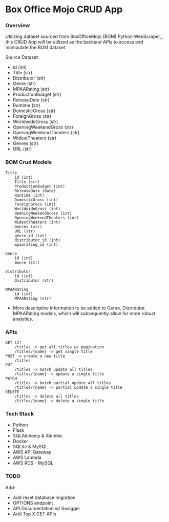 # Box Office Mojo CRUD App

### Overview

Utilizing dataset sourced from BoxOfficeMojo (BOM) Python WebScraper, , this CRUD App will be utilized as the backend APIs to access and manipulate the BOM dataset.

Source Dataset:
- id (int)
- Title (str)
- Distributor (str)
- Genre (str)
- MPAARating (str)
- ProductionBudget (str)
- ReleaseDate (str)
- Runtime (str)
- DomesticGross (str)
- ForeignGross (str)
- WorldwideGross (str)
- OpeningWeekendGross (str)
- OpeningWeekendTheaters (str)
- WidestTheaters (str)
- Genres (str)
- URL (str)

### BOM Crud Models

    Title
        id (int)
        Title (str)
        ProductionBudget (int)
        ReleaseDate (date)
        Runtime (int)
        DomesticGross (int)
        ForeignGross (int)
        WorldwideGross (int)
        OpeningWeekendGross (int)
        OpeningWeekendTheaters (int)
        WidestTheaters (int)
        Genres (str)
        URL (str)
        genre_id (int)
        distributor_id (int)
        mpaarating_id (int)

    Genre
        id (int)
        Genre (str)
    
    Distributor
        id (int)
        Distributor (str)
    
    MPAARating
        id (int)
        MPAARating (str)
* More descriptive information to be added to Genre, Distributor, MPAARating models, which will subsequently allow for more robust analytics.

### APIs

    GET (2)
        /titles -> get all titles w/ pagination
        /titles/{name} -> get single title
    POST -> create a new title
        /titles
    PUT
        /titles -> batch update all titles
        /titles/{name} -> update a single title
    PATCH
        /titles -> batch partial update all titles
        /titles/{name} -> partial update a single title
    DELETE
        /titles -> delete all titles
        /titles/{name} -> delete a single title

### Tech Stack

- Python
- Flask
- SQLAlchemy & Alembic
- Docker
- SQLite & MySQL
- AWS API Gateway
- AWS Lambda
- AWS RDS - MySQL

### TODO
Add:
- Add reset database migration
- OPTIONS endpoint
- API Documentation w/ Swagger
- Add Top X GET APIs
